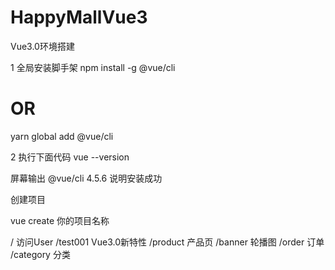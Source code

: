 # HappyMallVue3

Vue3.0环境搭建

1 全局安装脚手架
npm install -g @vue/cli
# OR
yarn global add @vue/cli

2 执行下面代码
vue --version

屏幕输出 @vue/cli 4.5.6
说明安装成功

创建项目

vue create 你的项目名称

/               访问User
/test001        Vue3.0新特性
/product        产品页
/banner         轮播图
/order          订单
/category       分类